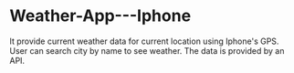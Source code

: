 # Weather-App---Iphone
It provide current weather data for current location using Iphone's GPS. User can search city by name to see weather. The data is provided by an API.
